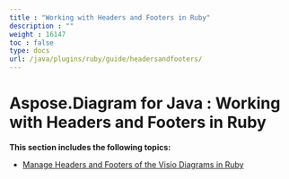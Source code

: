 ```yaml
---
title : "Working with Headers and Footers in Ruby" 
description : "" 
weight : 16147 
toc : false
type: docs
url: /java/plugins/ruby/guide/headersandfooters/
---
```


# Aspose.Diagram for Java : Working with Headers and Footers in Ruby


**This section includes the following topics:**

*   [Manage Headers and Footers of the Visio Diagrams in Ruby](https://docs2.aspose.com/diagram/java/plugins/ruby/guide/headersandfooters/manage+headers+and+footers+of+the+visio+diagrams+in+ruby)

